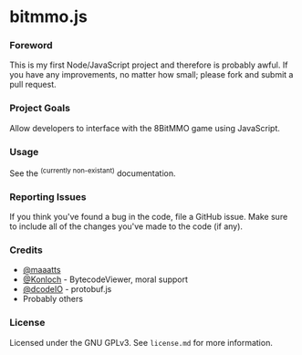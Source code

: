# bitmmo.js

### Foreword
This is my first Node/JavaScript project and therefore is probably awful. If you
have any improvements, no matter how small; please fork and submit a pull
request.

### Project Goals
Allow developers to interface with the 8BitMMO game using JavaScript.

### Usage
See the <sup>(currently non-existant)</sup> documentation.

### Reporting Issues
If you think you've found a bug in the code, file a GitHub issue. Make sure to
include all of the changes you've made to the code (if any).

### Credits
* [@maaatts](https://github.com/maaatts)
* [@Konloch](https://github.com/konloch) - BytecodeViewer, moral support
* [@dcodeIO](https://github.com/dcodeIO) - protobuf.js
* Probably others

### License
Licensed under the GNU GPLv3. See `license.md` for more information.
